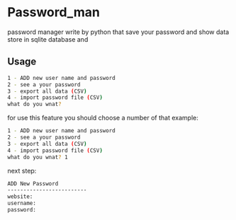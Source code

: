 # Password_man

password manager write by python that save your password and show 
data store in sqlite database and

## Usage

```bash
1 - ADD new user name and password
2 - see a your password
3 - export all data (CSV)
4 - import password file (CSV)
what do you wnat?
```

for use this feature you should choose a number of that
example:

```bash
1 - ADD new user name and password
2 - see a your password
3 - export all data (CSV)
4 - import password file (CSV)
what do you wnat? 1
```
next step:
```bash
ADD New Password
-------------------------
website:
username: 
password: 
```
